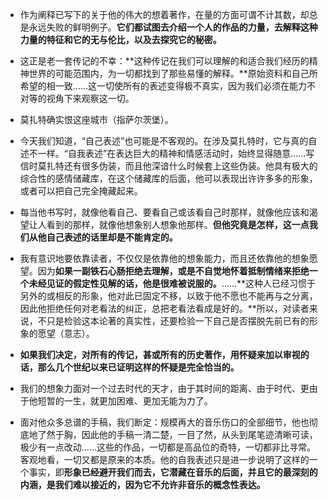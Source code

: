 - 作为阐释已写下的关于他的伟大的想着著作，在量的方面可谓不计其数，却总是永远失败的鲜明例子。**它们都试图去介绍一个人的作品的力量，去解释这种力量的特征和它的无与伦比，以及去探究它的秘密。**

- 这正是老一套传记的不幸：**这种传记在我们可以理解的和适合我们经历的精神世界的可能范围内，为一切都找到了那些易懂的解释。**原始资料和自己所希望的相一致……这一切使所有的表述变得极不真实，因为我们必须在能力不对等的视角下来观察这一切。

- 莫扎特确实恨这座城市（指萨尔茨堡）。

- 今天我们知道，“自己表述”也可能是不客观的。在涉及莫扎特时，它与真的自述不一样。“自我表述”在表达巨大的精神和情感活动时，始终显得随意……写信时莫扎特还有很多伪装，而且他深谙什么时候套上这些伪装。他具有极大的综合性的感情储藏库，在这个储藏库的后面，他可以表现出许许多多的形象，或者可以把自己完全掩藏起来。

- 每当他书写时，就像他看自己、要看自己或该看自己时那样，就像他应该和渴望让人看到的那样，就像他想象别人想象他那样。**但他究竟是怎样，这一点我们从他自己表述的话里却是不能肯定的。**

- 我有意识地要依靠读者，不仅仅是依靠他的想象能力，而且还依靠他的想象愿望。因为**如果一副铁石心肠拒绝去理解，或是不自觉地怀着抵制情绪来拒绝一个未经见证的假定性见解的话，他是很难被说服的。**……**这种人已经习惯于另外的或相反的形象，他对此已固定不移，以致于他不愿也不能再与之分离，因此他拒绝任何对老看法的纠正，总把老看法看成是好的。**所以，对读者来说，不只是检验这本论著的真实性，还要检验一下自己是否摆脱先前已有的形象的愿望（意志）。

- **如果我们决定，对所有的传记，甚或所有的历史著作，用怀疑来加以审视的话，那么几个世纪以来已证明这样的怀疑是完全恰当的。**

- 我们的想象力面对一个过去时代的天才，由于其时间的距离、由于时代、更由于他短暂的一生，就更加困难、更加无能为力了。

- 面对他众多总谱的手稿，我们断定：规模再大的音乐伤口的全部细节，他也彻底地了然于胸，因此他的手稿一清二楚，一目了然，从头到尾笔迹清晰可读，极少有一点改动……这些的作品，一切都是高品位的奇特，一切都非比寻常。客观地看，一切又都是原来的本质。他的自我表述只是进一步说明了这样的一个事实，即**形象已经避开我们而去，它潜藏在音乐的后面，并且它的最深刻的内涵，是我们难以接近的，因为它不允许非音乐的概念性表达。**

